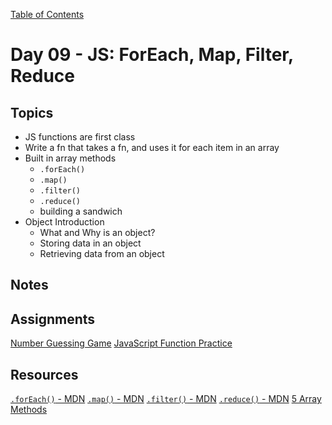 [Table of Contents](/README.md)

# Day 09 - JS: ForEach, Map, Filter, Reduce

## Topics
* JS functions are first class  
* Write a fn that takes a fn, and uses it for each item in an array
* Built in array methods
	* `.forEach()`
	* `.map()`
	* `.filter()`
	* `.reduce()`
	* building a sandwich
* Object Introduction
	* What and Why is an object?
	* Storing data in an object
	* Retrieving data from an object

## Notes
<!-- More detailed notes from class, including whiteboard photos etc -->

<!-- ## Code
[Code we wrote in class today](https://github.com/TIY-Austin-Front-End-Engineering/Curriculum/tree/master/notes/day-09/examples) -->

## Assignments
[Number Guessing Game](https://online.theironyard.com/library/paths/115/units/378/assignments/995)
[JavaScript Function Practice](https://online.theironyard.com/library/paths/115/units/378/assignments/996)

## Resources
[`.forEach()` - MDN](https://developer.mozilla.org/en-US/docs/Web/JavaScript/Reference/Global_Objects/Array/forEach)
[`.map()` - MDN](https://developer.mozilla.org/en-US/docs/Web/JavaScript/Reference/Global_Objects/Array/map)
[`.filter()` - MDN](https://developer.mozilla.org/en-US/docs/Web/JavaScript/Reference/Global_Objects/Array/filter)
[`.reduce()` - MDN](https://developer.mozilla.org/en-US/docs/Web/JavaScript/Reference/Global_Objects/Array/reduce)
[5 Array Methods](http://colintoh.com/blog/5-array-methods-that-you-should-use-today)
